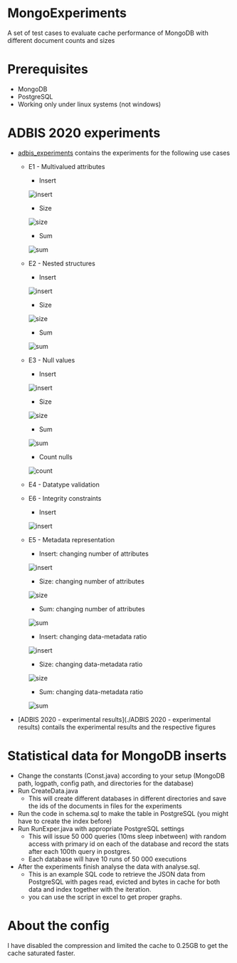 # MongoExperiments

A set of test cases to evaluate cache performance of MongoDB with different document counts and sizes

# Prerequisites

  - MongoDB
  - PostgreSQL 
  - Working only under linux systems (not windows)
  
# ADBIS 2020 experiments
  - [adbis_experiments](./src/edu/upc/essi/mongo/adbis_experiments/)  contains the experiments for the following use cases
    - E1 - Multivalued attributes
	  - Insert
	  
	  ![insert](ADBIS%202020%20-%20experimental%20results/pngs/e1-insert.png)
	  - Size
	  
	  ![size](ADBIS%202020%20-%20experimental%20results/pngs/e1-size.png)
	  - Sum
	  
	  ![sum](ADBIS%202020%20-%20experimental%20results/pngs/e1-sum.png)
    - E2 - Nested structures
      - Insert
	  
	  ![insert](ADBIS%202020%20-%20experimental%20results/pngs/e2-insert.png)
	  - Size
	  
	  ![size](ADBIS%202020%20-%20experimental%20results/pngs/e2-size.png)
	  - Sum
	  
	  ![sum](ADBIS%202020%20-%20experimental%20results/pngs/e2-sum.png)
    - E3 - Null values     
	  - Insert
	  
	  ![insert](ADBIS%202020%20-%20experimental%20results/pngs/e3-insert.png)
	  - Size
	  
	  ![size](ADBIS%202020%20-%20experimental%20results/pngs/e3-size.png)
	  - Sum
	  
	  ![sum](ADBIS%202020%20-%20experimental%20results/pngs/e3-sum.png)
	  - Count nulls
	  
	  ![count](ADBIS%202020%20-%20experimental%20results/pngs/e3-countnull.png)
    - E4 - Datatype validation
    - E6 - Integrity constraints
	  - Insert
	  
	  ![insert](ADBIS%202020%20-%20experimental%20results/pngs/e4-insert-all.png)
    - E5 - Metadata representation     
	  - Insert: changing number of attributes
	  
	  ![insert](ADBIS%202020%20-%20experimental%20results/pngs/e5-insert.png)
	  - Size: changing number of attributes
	  
	  ![size](ADBIS%202020%20-%20experimental%20results/pngs/e5-size.png)
	  - Sum: changing number of attributes
	  
	  ![sum](ADBIS%202020%20-%20experimental%20results/pngs/e5-sum.png)
	  
	  - Insert: changing data-metadata ratio
	  
	  ![insert](ADBIS%202020%20-%20experimental%20results/pngs/e51-insert.png)
	  - Size: changing data-metadata ratio
	  
	  ![size](ADBIS%202020%20-%20experimental%20results/pngs/e51-size.png)
	  - Sum: changing data-metadata ratio
	  
	  ![sum](ADBIS%202020%20-%20experimental%20results/pngs/e51-sum.png)
  -   [ADBIS 2020 - experimental results](./ADBIS 2020 - experimental results) contails the experimental results and the respective figures

# Statistical data for MongoDB inserts
 - Change the constants (Const.java) according to your setup (MongoDB path, logpath, config path, and directories for the database)
 - Run CreateData.java 
      * This will create different databases in different directories and save the ids of the documents in files for the experiments
- Run the code in schema.sql to make the table in PostgreSQL (you might have to create the index before)
- Run RunExper.java with appropriate PostgreSQL settings
  *  This will issue 50 000 queries (10ms sleep inbetween) with random access with primary id on each of the database and record the stats after each 100th query in postgres.
  *  Each database will have 10 runs of 50 000 executions
- After the experiments finish analyse the data with analyse.sql.
  *  This is an example SQL code to retrieve the JSON data from PostgreSQL with pages read, evicted and bytes in cache for both data and index together with the iteration.
  *  you can use the script in excel to get proper graphs.
              
# About the config

I have disabled the compression and limited the cache to 0.25GB to get the cache saturated faster.
